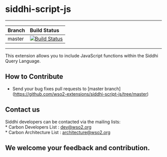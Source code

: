 # siddhi-script-js


---
|  Branch | Build Status |
| :------ |:------------ | 
| master  | [![Build Status](https://wso2.org/jenkins/view/All%20Builds/job/siddhi/job/siddhi-script-js/badge/icon)](https://wso2.org/jenkins/view/All%20Builds/job/siddhi/job/siddhi-script-js/) |
---

This extension allows you to include JavaScript functions within the Siddhi Query Language.

How to Contribute
------------------
   * Send your bug fixes pull requests to [master branch] (https://github.com/wso2-extensions/siddhi-script-js/tree/master) 
   
Contact us 
------------------
Siddhi developers can be contacted via the mailing lists:\
    * Carbon Developers List : dev@wso2.org\
    * Carbon Architecture List : architecture@wso2.org
    
We welcome your feedback and contribution.
------------------